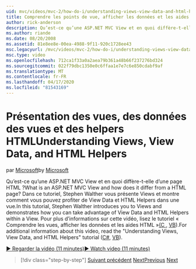 ```yaml
---
uid: mvc/videos/mvc-2/how-do-i/understanding-views-view-data-and-html-helpers
title: Comprendre les points de vue, afficher les données et les aides HTML (fr) Microsoft Docs
author: rick-anderson
description: Qu’est-ce qu’une ASP.NET MVC View et en quoi diffère-t-elle d’une page HTML ? Dans ce tutoriel, Stephen Walther vous présente Views et démontre comment vous pouvez t ...
ms.author: riande
ms.date: 08/20/2008
ms.assetid: 81e8ee8e-00ea-4988-9f11-920c1728ee43
msc.legacyurl: /mvc/videos/mvc-2/how-do-i/understanding-views-view-data-and-html-helpers
msc.type: video
ms.openlocfilehash: 712ca1f33a0a2aea79b361a48b66f237276bd324
ms.sourcegitcommit: 022f79dbc1350e0c6ffaa1e7e7c6e850cdabf9af
ms.translationtype: MT
ms.contentlocale: fr-FR
ms.lasthandoff: 04/17/2020
ms.locfileid: "81543169"
---
```

# <a name="understanding-views-view-data-and-html-helpers"></a><span data-ttu-id="f86ee-104">Présentation des vues, des données des vues et des helpers HTML</span><span class="sxs-lookup"><span data-stu-id="f86ee-104">Understanding Views, View Data, and HTML Helpers</span></span>

<span data-ttu-id="f86ee-105">par [Microsoft](https://github.com/microsoft)</span><span class="sxs-lookup"><span data-stu-id="f86ee-105">by [Microsoft](https://github.com/microsoft)</span></span>

<span data-ttu-id="f86ee-106">Qu’est-ce qu’une ASP.NET MVC View et en quoi diffère-t-elle d’une page HTML ?</span><span class="sxs-lookup"><span data-stu-id="f86ee-106">What is an ASP.NET MVC View and how does it differ from a HTML page?</span></span> <span data-ttu-id="f86ee-107">Dans ce tutoriel, Stephen Walther vous présente Views et montre comment vous pouvez profiter de View Data et HTML Helpers dans une vue.</span><span class="sxs-lookup"><span data-stu-id="f86ee-107">In this tutorial, Stephen Walther introduces you to Views and demonstrates how you can take advantage of View Data and HTML Helpers within a View.</span></span> <span data-ttu-id="f86ee-108">Pour plus d’informations sur cette vidéo, lisez le tutoriel « Comprendre les vues, afficher les données et les aides HTML »[(C ,](../../../overview/older-versions-1/views/asp-net-mvc-views-overview-cs.md) [VB](../../../overview/older-versions-1/views/asp-net-mvc-views-overview-vb.md)).</span><span class="sxs-lookup"><span data-stu-id="f86ee-108">For additional information about this video, read the "Understanding Views, View Data, and HTML Helpers" tutorial ([C#](../../../overview/older-versions-1/views/asp-net-mvc-views-overview-cs.md), [VB](../../../overview/older-versions-1/views/asp-net-mvc-views-overview-vb.md)).</span></span>

[<span data-ttu-id="f86ee-109">&#9654; Regarder la vidéo (11 minutes)</span><span class="sxs-lookup"><span data-stu-id="f86ee-109">&#9654; Watch video (11 minutes)</span></span>](https://channel9.msdn.com/Blogs/ASP-NET-Site-Videos/understanding-views-view-data-and-html-helpers)

> [!div class="step-by-step"]
> <span data-ttu-id="f86ee-110">[Suivant précédent](understanding-controllers-controller-actions-and-action-results.md)
> [Next](an-introduction-to-url-routing.md)</span><span class="sxs-lookup"><span data-stu-id="f86ee-110">[Previous](understanding-controllers-controller-actions-and-action-results.md)
[Next](an-introduction-to-url-routing.md)</span></span>
